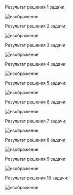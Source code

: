 Результат решения 1 задачи: 

![изображение](https://github.com/user-attachments/assets/fbdc7888-ed27-4918-bd19-dd996bba4bc6)

Результат решения 2 задачи: 

![изображение](https://github.com/user-attachments/assets/982d9306-63ef-4042-b357-f097e5497872)

Результат решения 3 задачи: 

![изображение](https://github.com/user-attachments/assets/fd496898-9bac-44c2-9571-e328b6b86795)

Результат решения 4 задачи: 

![изображение](https://github.com/user-attachments/assets/95afdd3b-40bb-4316-a61b-572f57197eb0)

Результат решения 5 задачи: 

![изображение](https://github.com/user-attachments/assets/92001edd-21a2-497b-b038-ca913570982e)

Результат решения 6 задачи: 

![изображение](https://github.com/user-attachments/assets/761847c5-88b3-4ecf-9f0d-7c9ce05a3e85)

Результат решения 7 задачи: 

![изображение](https://github.com/user-attachments/assets/e2b95db1-8470-4549-9185-988fcf725f18)

Результат решения 8 задачи: 

![изображение](https://github.com/user-attachments/assets/d55952ae-fb34-456a-878e-a67382fb71b4)

Результат решения 9 задачи: 

![изображение](https://github.com/user-attachments/assets/66d3228d-147d-4c10-8ce9-69326b1c8a99)

Результат решения 10 задачи: 

![изображение](https://github.com/user-attachments/assets/d89b6150-8d15-4b16-95a4-265c5667b993)

